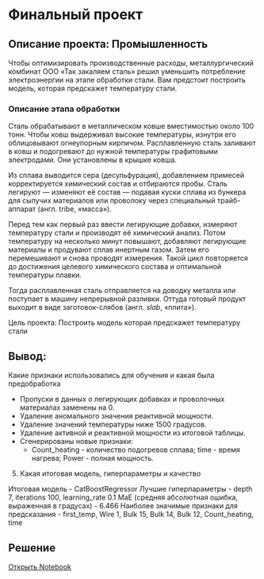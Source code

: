 # Финальный проект
## Описание проекта: Промышленность 

Чтобы оптимизировать производственные расходы, металлургический комбинат ООО «Так закаляем сталь» решил уменьшить потребление электроэнергии на этапе обработки стали. Вам предстоит построить модель, которая предскажет температуру стали.

### Описание этапа обработки

Сталь обрабатывают в металлическом ковше вместимостью около 100 тонн. Чтобы ковш выдерживал высокие температуры, изнутри его облицовывают огнеупорным кирпичом. Расплавленную сталь заливают в ковш и подогревают до нужной температуры графитовыми электродами. Они установлены в крышке ковша.

Из сплава выводится сера (десульфурация), добавлением примесей корректируется химический состав и отбираются пробы. Сталь легируют — изменяют её состав — подавая куски сплава из бункера для сыпучих материалов или проволоку через специальный трайб-аппарат (англ. tribe, «масса»).

Перед тем как первый раз ввести легирующие добавки, измеряют температуру стали и производят её химический анализ. Потом температуру на несколько минут повышают, добавляют легирующие материалы и продувают сплав инертным газом. Затем его перемешивают и снова проводят измерения. Такой цикл повторяется до достижения целевого химического состава и оптимальной температуры плавки.

Тогда расплавленная сталь отправляется на доводку металла или поступает в машину непрерывной разливки. Оттуда готовый продукт выходит в виде заготовок-слябов (англ. *slab*, «плита»).

Цель проекта: Построить модель которая предскажет температуру стали
## Вывод:
Какие признаки использовались для обучения и какая была предобработка
- Пропуски в данных о легирующих добавках и проволочных материалах заменены на 0.
- Удаление аномального значения реактивной мощности.
- Удаление значений температуры ниже 1500 градусов.
- Удаление активной и реактивной мощности из итоговой таблицы.
- Сгенерированы новые признаки:
   - Count_heating - количество подогревов сплава;
time - время нагрева;
Power - полная мощность.
5. Какая итоговая модель, гиперпараметры и качество

Итоговая модель - CatBoostRegressor
Лучшие гиперпараметры - depth 7, iterations 100, learning_rate 0.1
MaE (средняя абсолютная ошибка, выраженная в градусах) - 6.466
Наиболее значимые признаки для предсказания - first_temp, Wire 1, Bulk 15, Bulk 14, Bulk 12, Count_heating, time

## Решение
[Открыть Notebook](./Industry-git.ipynb)
